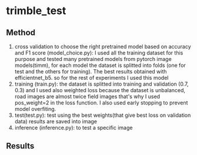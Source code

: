 # trimble_test

## Method
1. cross validation to choose the right pretrained model based on accuracy and F1 score (model_choice.py): I used all the training dataset for this purpose and tested many pretrained models from pytorch image models(timm), for each model the dataset is splitted into folds (one for test and the others for training). The best results obtained with efficientnet_b5. so for the rest of experiments I used this model
2. training (train.py): the dataset is splitted into training and validation (0.7, 0.3) and I used also weighted loss because the dataset is unbalanced, road images are almost twice field images that's why I used pos_weight=2 in the loss function. I also used early stopping to prevent model overfiting.
3. test(test.py): test using the best weights(that give best loss on validation data) results are saved into image
4. inference (inference.py): to test a specific image
## Results
